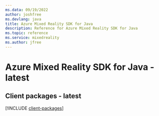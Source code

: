 ```yaml
---
ms.data: 09/19/2022
author: joshfree
ms.devlang: java
title: Azure Mixed Reality SDK for Java
description: Reference for Azure Mixed Reality SDK for Java
ms.topic: reference
ms.service: mixedreality
ms.author: jfree
---
```

# Azure Mixed Reality SDK for Java - latest

## Client packages - latest
[!INCLUDE [client-packages](mixed-reality-client-index.md)]